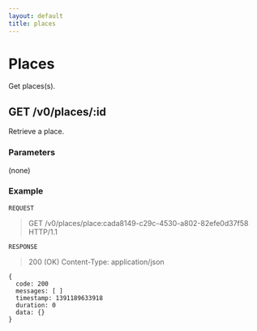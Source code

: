 ```yaml
---
layout: default
title: places
---
```


# Places
Get places(s).

## GET /v0/places/:id
Retrieve a place.

### Parameters
(none)

### Example

`REQUEST`
> GET /v0/places/place:cada8149-c29c-4530-a802-82efe0d37f58 HTTP/1.1

`RESPONSE`
> 200 (OK)
> Content-Type: application/json

````
{
  code: 200
  messages: [ ]
  timestamp: 1391189633918
  duration: 0
  data: {}
}
````